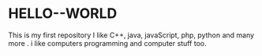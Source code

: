 # HELLO--WORLD
This is my first repository 
I like C++, java, javaScript, php, python and many more .
i like computers programming and computer stuff too.
